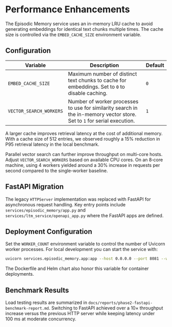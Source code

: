 # Performance Enhancements

The Episodic Memory service uses an in-memory LRU cache to avoid generating embeddings for identical text chunks multiple times. The cache size is controlled via the `EMBED_CACHE_SIZE` environment variable.

## Configuration

| Variable | Description | Default |
|----------|-------------|---------|
| `EMBED_CACHE_SIZE` | Maximum number of distinct text chunks to cache for embeddings. Set to `0` to disable caching. | `0` |
| `VECTOR_SEARCH_WORKERS` | Number of worker processes to use for similarity search in the in-memory vector store. Set to `1` for serial execution. | `1` |

A larger cache improves retrieval latency at the cost of additional memory. With a cache size of 512 entries, we observed roughly a 15% reduction in P95 retrieval latency in the local benchmark.

Parallel vector search can further improve throughput on multi-core hosts. Adjust `VECTOR_SEARCH_WORKERS` based on available CPU cores. On an 8‑core machine, using 4 workers yielded around a 30% increase in requests per second compared to the single-worker baseline.


## FastAPI Migration
The legacy `HTTPServer` implementation was replaced with FastAPI for asynchronous request handling.
Key entry points include `services/episodic_memory/app.py` and `services/ltm_service/openapi_app.py` where the FastAPI apps are defined.

## Deployment Configuration
Set the `WORKER_COUNT` environment variable to control the number of Uvicorn worker processes.
For local development you can start the service with:

```bash
uvicorn services.episodic_memory.app:app --host 0.0.0.0 --port 8081 --workers ${WORKER_COUNT:-4}
```

The Dockerfile and Helm chart also honor this variable for container deployments.

## Benchmark Results
Load testing results are summarized in `docs/reports/phase2-fastapi-benchmark-report.md`.
Switching to FastAPI achieved over a 10× throughput increase versus the previous HTTP server while keeping latency under 100 ms at moderate concurrency.
